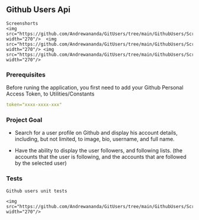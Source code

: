 ## Github Users Api
	
	Screenshorts
	<img src="https://github.com/Andrewananda/GitUsers/tree/main/GithubUsers/Screenshots/splash.png" width="270"/>  <img src="https://github.com/Andrewananda/GitUsers/tree/main/GithubUsers/Screenshots/search.png" width="270"/> <img src="https://github.com/Andrewananda/GitUsers/tree/main/GithubUsers/Screenshots/profile.png" width="270"/>


### Prerequisites
Before runing the application, you first need to add your Github Personal Access Token, to Utilities/Constants

```yaml
token="xxxx-xxxx-xxx"
```

### Project Goal

* Search for a user profile on Github and display his account details, including, but not limited, to image, bio, username, and full name.

* Have the ability to display the user followers, and following lists. (the accounts that the user is following, and the accounts that are followed by the selected user)


### Tests
	Github users unit tests
	
	<img src="https://github.com/Andrewananda/GitUsers/tree/main/GithubUsers/Screenshots/tests.png" width="270"/>
